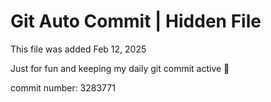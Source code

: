 # Git Auto Commit | Hidden File

This file was added Feb 12, 2025

Just for fun and keeping my daily git commit active 🤪

commit number: 3283771
